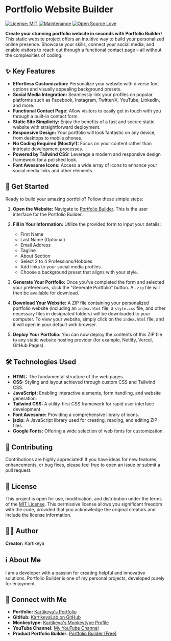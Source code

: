 # Portfolio Website Builder

[![License: MIT](https://img.shields.io/badge/License-MIT-yellow.svg)](https://opensource.org/licenses/MIT)
[![Maintenance](https://img.shields.io/badge/Maintained%3F-yes-green.svg)](https://github.com/KartikeyaLab/portfolio-builder/graphs/commit-activity)
[![Open Source Love](https://badges.frapsoft.com/os/v1/open-source.svg?v=103)](https://github.com/KartikeyaLab/portfolio-builder)

**Create your stunning portfolio website in seconds with Portfolio Builder!** This static website project offers an intuitive way to build your personalized online presence. Showcase your skills, connect your social media, and enable visitors to reach out through a functional contact page – all without the complexities of coding.

## ✨ Key Features

  * **Effortless Customization:** Personalize your website with diverse font options and visually appealing background presets.
  * **Social Media Integration:** Seamlessly link your profiles on popular platforms such as Facebook, Instagram, Twitter/X, YouTube, LinkedIn, and more.
  * **Functional Contact Page:** Allow visitors to easily get in touch with you through a built-in contact form.
  * **Static Site Simplicity:** Enjoy the benefits of a fast and secure static website with straightforward deployment.
  * **Responsive Design:** Your portfolio will look fantastic on any device, from desktops to mobile phones.
  * **No Coding Required (Mostly!):** Focus on your content rather than intricate development processes.
  * **Powered by Tailwind CSS:** Leverage a modern and responsive design framework for a polished look.
  * **Font Awesome Icons:** Access a wide array of icons to enhance your social media links and other elements.

## 🚀 Get Started

Ready to build your amazing portfolio? Follow these simple steps:

1.  **Open the Website:** Navigate to [Portfolio Builder](https://kartikeyalab.github.io/PortfolioBuilder/). This is the user interface for the Portfolio Builder.

2.  **Fill in Your Information:** Utilize the provided form to input your details:

      * First Name
      * Last Name (Optional)
      * Email Address
      * Tagline
      * About Section
      * Select 2 to 4 Professions/Hobbies
      * Add links to your social media profiles.
      * Choose a background preset that aligns with your style.

3.  **Generate Your Portfolio:** Once you've completed the form and selected your preferences, click the "Generate Portfolio" button. A `.zip` file will then be available for download.

4.  **Download Your Website:** A ZIP file containing your personalized portfolio website (including an `index.html` file, a `style.css` file, and other necessary files in designated folders) will be downloaded to your computer. To view your website, simply click on the `index.html` file, and it will open in your default web browser.

5.  **Deploy Your Portfolio:** You can now deploy the contents of this ZIP file to any static website hosting provider (for example, Netlify, Vercel, GitHub Pages).

## 🛠️ Technologies Used

  * **HTML:** The fundamental structure of the web pages.
  * **CSS:** Styling and layout achieved through custom CSS and Tailwind CSS.
  * **JavaScript:** Enabling interactive elements, form handling, and website generation.
  * **Tailwind CSS:** A utility-first CSS framework for rapid user interface development.
  * **Font Awesome:** Providing a comprehensive library of icons.
  * **jszip:** A JavaScript library used for creating, reading, and editing ZIP files.
  * **Google Fonts:** Offering a wide selection of web fonts for customization.

## 🤝 Contributing

Contributions are highly appreciated! If you have ideas for new features, enhancements, or bug fixes, please feel free to open an issue or submit a pull request.

## 📜 License

This project is open for use, modification, and distribution under the terms of the [MIT License](https://opensource.org/licenses/MIT). This permissive license allows you significant freedom with the code, provided that you acknowledge the original creators and include the license information.

## 🧑‍💻 Author

**Creator:** Kartikeya

## ℹ️ About Me

I am a developer with a passion for creating helpful and innovative solutions. Portfolio Builder is one of my personal projects, developed purely for enjoyment.

## 🔗 Connect with Me

  * **Portfolio:** [Kartikeya's Portfolio](http://kartikeyalab.github.io/kartikeya)
  * **GitHub:** [KartikeyaLab on GitHub](https://github.com/KartikeyaLab)
  * **Monkeytype:** [Kartikeya's Monkeytype Profile](https://monkeytype.com/profile/Karitkeya)
  * **YouTube Channel:** [My YouTube Channel](https://www.youtube.com/@clever-ways)
  * **Product Portfolio Builder:** [Portfolio Builder (Free)](https://kartikeyalab.github.io/PortfolioBuilder/)
